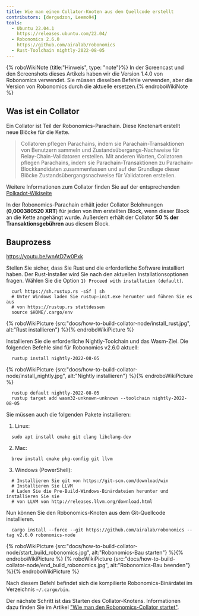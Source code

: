 ```yaml
---
title: Wie man einen Collator-Knoten aus dem Quellcode erstellt
contributors: [dergudzon, Leemo94]
tools:
  - Ubuntu 22.04.1
    https://releases.ubuntu.com/22.04/
  - Robonomics 2.6.0
    https://github.com/airalab/robonomics
  - Rust-Toolchain nightly-2022-08-05
---
```



{% roboWikiNote {title:"Hinweis", type: "note"}%} In der Screencast und den Screenshots dieses Artikels haben wir die Version 1.4.0 von Robonomics verwendet. Sie müssen dieselben Befehle verwenden, aber die Version von Robonomics durch die aktuelle ersetzen.{% endroboWikiNote %}

## Was ist ein Collator

Ein Collator ist Teil der Robonomics-Parachain. Diese Knotenart erstellt neue Blöcke für die Kette.

>Collatoren pflegen Parachains, indem sie Parachain-Transaktionen von Benutzern sammeln und Zustandsübergangs-Nachweise für Relay-Chain-Validatoren erstellen. Mit anderen Worten, Collatoren pflegen Parachains, indem sie Parachain-Transaktionen zu Parachain-Blockkandidaten zusammenfassen und auf der Grundlage dieser Blöcke Zustandsübergangsnachweise für Validatoren erstellen.

Weitere Informationen zum Collator finden Sie auf der entsprechenden [Polkadot-Wikiseite](https://wiki.polkadot.network/docs/learn-collator)

In der Robonomics-Parachain erhält jeder Collator Belohnungen (**0,000380520 XRT**) für jeden von ihm erstellten Block, wenn dieser Block an die Kette angehängt wurde.
Außerdem erhält der Collator **50 % der Transaktionsgebühren** aus diesem Block.

## Bauprozess

https://youtu.be/wnAtD7w0Pxk

Stellen Sie sicher, dass Sie Rust und die erforderliche Software installiert haben. Der Rust-Installer wird Sie nach den aktuellen Installationsoptionen fragen. Wählen Sie die Option `1) Proceed with installation (default)`.

```
  curl https://sh.rustup.rs -sSf | sh
  # Unter Windows laden Sie rustup-init.exe herunter und führen Sie es aus
  # von https://rustup.rs stattdessen
  source $HOME/.cargo/env
```

{% roboWikiPicture {src:"docs/how-to-build-collator-node/install_rust.jpg", alt:"Rust installieren"} %}{% endroboWikiPicture %}

Installieren Sie die erforderliche Nightly-Toolchain und das Wasm-Ziel.
Die folgenden Befehle sind für Robonomics v2.6.0 aktuell:

```
  rustup install nightly-2022-08-05
```

{% roboWikiPicture {src:"docs/how-to-build-collator-node/install_nightly.jpg", alt:"Nightly installieren"} %}{% endroboWikiPicture %}

```
  rustup default nightly-2022-08-05
  rustup target add wasm32-unknown-unknown --toolchain nightly-2022-08-05
```
Sie müssen auch die folgenden Pakete installieren:

  1. Linux:

  ```
    sudo apt install cmake git clang libclang-dev
  ```
  2. Mac:

  ```
    brew install cmake pkg-config git llvm
  ```
  3. Windows (PowerShell):

  ```
    # Installieren Sie git von https://git-scm.com/download/win
    # Installieren Sie LLVM
    # Laden Sie die Pre-Build-Windows-Binärdateien herunter und installieren Sie sie
    # von LLVM von http://releases.llvm.org/download.html
  ```
Nun können Sie den Robonomics-Knoten aus dem Git-Quellcode installieren.

```
  cargo install --force --git https://github.com/airalab/robonomics --tag v2.6.0 robonomics-node
```

{% roboWikiPicture {src:"docs/how-to-build-collator-node/start_build_robonomics.jpg", alt:"Robonomics-Bau starten"} %}{% endroboWikiPicture %}
{% roboWikiPicture {src:"docs/how-to-build-collator-node/end_build_robonomics.jpg", alt:"Robonomics-Bau beenden"} %}{% endroboWikiPicture %}

Nach diesem Befehl befindet sich die kompilierte Robonomics-Binärdatei im Verzeichnis `~/.cargo/bin`.

Der nächste Schritt ist das Starten des Collator-Knotens. Informationen dazu finden Sie im Artikel ["Wie man den Robonomics-Collator startet"](/docs/how-to-launch-the-robonomics-collator).